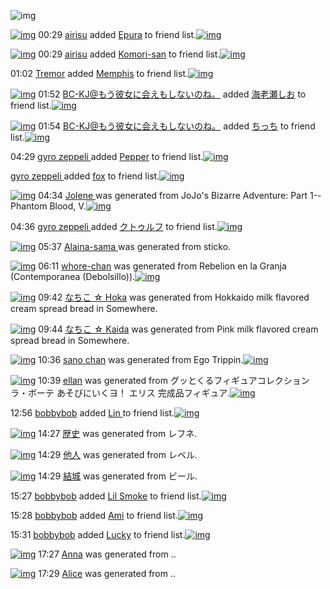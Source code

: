 ![img](http://gdrive-cdn.herokuapp.com/537b65a5bc09f0000721dda7/512px-barcode.png)

[![img](http://www.deviantsart.com/3mdslb4.jpeg)](http://www.barcodekanojo.com/user/490389/airisu) 00:29 [airisu](http://www.barcodekanojo.com/user/490389/airisu) added [Epura](http://www.barcodekanojo.com/kanojo/731467/Epura) to friend list.[![img](http://www.deviantsart.com/2u6fbo.png)](http://www.barcodekanojo.com/kanojo/731467/Epura) 

[![img](http://www.deviantsart.com/3mdslb4.jpeg)](http://www.barcodekanojo.com/user/490389/airisu) 00:29 [airisu](http://www.barcodekanojo.com/user/490389/airisu) added [Komori-san](http://www.barcodekanojo.com/kanojo/2155063/Komori-san) to friend list.[![img](http://www.deviantsart.com/q5m95j.png)](http://www.barcodekanojo.com/kanojo/2155063/Komori-san) 

01:02 [Tremor](http://www.barcodekanojo.com/user/500588/Tremor) added [Memphis](http://www.barcodekanojo.com/kanojo/2923373/Memphis) to friend list.[![img](http://www.deviantsart.com/14uur85.png)](http://www.barcodekanojo.com/kanojo/2923373/Memphis) 

[![img](http://www.deviantsart.com/2l905sv.jpeg)](http://www.barcodekanojo.com/user/276669/BC-KJ%40%E3%82%82%E3%81%86%E5%BD%BC%E5%A5%B3%E3%81%AB%E4%BC%9A%E3%81%88%E3%82%82%E3%81%97%E3%81%AA%E3%81%84%E3%81%AE%E3%81%AD%E3%80%82) 01:52 [BC-KJ@もう彼女に会えもしないのね。](http://www.barcodekanojo.com/user/276669/BC-KJ%40%E3%82%82%E3%81%86%E5%BD%BC%E5%A5%B3%E3%81%AB%E4%BC%9A%E3%81%88%E3%82%82%E3%81%97%E3%81%AA%E3%81%84%E3%81%AE%E3%81%AD%E3%80%82) added [海老瀬しお](http://www.barcodekanojo.com/kanojo/2466839/%E6%B5%B7%E8%80%81%E7%80%AC%E3%81%97%E3%81%8A) to friend list.[![img](http://www.deviantsart.com/fc11ha.png)](http://www.barcodekanojo.com/kanojo/2466839/%E6%B5%B7%E8%80%81%E7%80%AC%E3%81%97%E3%81%8A) 

[![img](http://www.deviantsart.com/2l905sv.jpeg)](http://www.barcodekanojo.com/user/276669/BC-KJ%40%E3%82%82%E3%81%86%E5%BD%BC%E5%A5%B3%E3%81%AB%E4%BC%9A%E3%81%88%E3%82%82%E3%81%97%E3%81%AA%E3%81%84%E3%81%AE%E3%81%AD%E3%80%82) 01:54 [BC-KJ@もう彼女に会えもしないのね。](http://www.barcodekanojo.com/user/276669/BC-KJ%40%E3%82%82%E3%81%86%E5%BD%BC%E5%A5%B3%E3%81%AB%E4%BC%9A%E3%81%88%E3%82%82%E3%81%97%E3%81%AA%E3%81%84%E3%81%AE%E3%81%AD%E3%80%82) added [ちっち](http://www.barcodekanojo.com/kanojo/2750690/%E3%81%A1%E3%81%A3%E3%81%A1) to friend list.[![img](http://www.deviantsart.com/3fk9cgl.png)](http://www.barcodekanojo.com/kanojo/2750690/%E3%81%A1%E3%81%A3%E3%81%A1) 

04:29 [gyro zeppeli ](http://www.barcodekanojo.com/user/500771/gyro%20zeppeli%20) added [Pepper](http://www.barcodekanojo.com/kanojo/2522824/Pepper) to friend list.[![img](http://www.deviantsart.com/1r6vo7u.png)](http://www.barcodekanojo.com/kanojo/2522824/Pepper) 

[gyro zeppeli ](http://www.barcodekanojo.com/user/500771/gyro%20zeppeli%20) added [fox](http://www.barcodekanojo.com/kanojo/3181562/fox) to friend list.[![img](http://www.deviantsart.com/2jc5pol.png)](http://www.barcodekanojo.com/kanojo/3181562/fox) 

[![img](http://www.deviantsart.com/sghmmc.png)](http://www.barcodekanojo.com/kanojo/3193825/Jolene%20) 04:34 [Jolene ](http://www.barcodekanojo.com/kanojo/3193825/Jolene%20) was generated from JoJo's Bizarre Adventure: Part 1--Phantom Blood, V.[![img](http://www.deviantsart.com/3b3m608.jpeg)](http://www.barcodekanojo.com/product_images/barcode/6019789/1427744002/JoJo%27s%20Bizarre%20Adventure%3A%20Part%201--Phantom%20Blood%2C%20V.jpg) 

04:36 [gyro zeppeli ](http://www.barcodekanojo.com/user/500771/gyro%20zeppeli%20) added [クトゥルフ](http://www.barcodekanojo.com/kanojo/2611895/%E3%82%AF%E3%83%88%E3%82%A5%E3%83%AB%E3%83%95) to friend list.[![img](http://www.deviantsart.com/3pfgq7b.png)](http://www.barcodekanojo.com/kanojo/2611895/%E3%82%AF%E3%83%88%E3%82%A5%E3%83%AB%E3%83%95) 

[![img](http://www.deviantsart.com/efgbal.png)](http://www.barcodekanojo.com/kanojo/3193826/Alaina-sama%20) 05:37 [Alaina-sama ](http://www.barcodekanojo.com/kanojo/3193826/Alaina-sama%20) was generated from sticko.

[![img](http://www.deviantsart.com/vcurrk.png)](http://www.barcodekanojo.com/kanojo/3193827/whore-chan) 06:11 [whore-chan](http://www.barcodekanojo.com/kanojo/3193827/whore-chan) was generated from Rebelion en la Granja (Contemporanea (Debolsillo)).[![img](http://www.deviantsart.com/2th7qam.jpeg)](http://www.barcodekanojo.com/product_images/barcode/6019792/1427749890/Rebelion%20en%20la%20Granja%20%28Contemporanea%20%28Debolsillo%29%29.jpg) 

[![img](http://www.deviantsart.com/8up1q7.png)](http://www.barcodekanojo.com/kanojo/3193828/%E3%81%AA%E3%81%A1%E3%81%93%20%E2%98%86%20Hoka) 09:42 [なちこ ☆ Hoka](http://www.barcodekanojo.com/kanojo/3193828/%E3%81%AA%E3%81%A1%E3%81%93%20%E2%98%86%20Hoka) was generated from Hokkaido milk flavored cream spread bread in Somewhere.

[![img](http://www.deviantsart.com/20go9db.png)](http://www.barcodekanojo.com/kanojo/3193829/%E3%81%AA%E3%81%A1%E3%81%93%20%E2%98%86%20Kaida) 09:44 [なちこ ☆ Kaida](http://www.barcodekanojo.com/kanojo/3193829/%E3%81%AA%E3%81%A1%E3%81%93%20%E2%98%86%20Kaida) was generated from Pink milk flavored cream spread bread in Somewhere.

[![img](http://www.deviantsart.com/2dcmud8.png)](http://www.barcodekanojo.com/kanojo/3193830/sano%20chan) 10:36 [sano chan](http://www.barcodekanojo.com/kanojo/3193830/sano%20chan) was generated from Ego Trippin.[![img](http://www.deviantsart.com/10egj3j.jpeg)](http://www.barcodekanojo.com/product_images/barcode/6019795/1427765724/Ego%20Trippin.jpg) 

[![img](http://www.deviantsart.com/1ocvce2.png)](http://www.barcodekanojo.com/kanojo/3193831/ellan) 10:39 [ellan](http://www.barcodekanojo.com/kanojo/3193831/ellan) was generated from グッとくるフィギュアコレクション ラ・ボーテ あそびにいくヨ！ エリス 完成品フィギュア.[![img](http://www.deviantsart.com/sotnum.jpeg)](http://www.barcodekanojo.com/product_images/barcode/6019796/1427765941/%E3%82%B0%E3%83%83%E3%81%A8%E3%81%8F%E3%82%8B%E3%83%95%E3%82%A3%E3%82%AE%E3%83%A5%E3%82%A2%E3%82%B3%E3%83%AC%E3%82%AF%E3%82%B7%E3%83%A7%E3%83%B3%20%E3%83%A9%E3%83%BB%E3%83%9C%E3%83%BC%E3%83%86%20%E3%81%82%E3%81%9D%E3%81%B3%E3%81%AB%E3%81%84%E3%81%8F%E3%83%A8%EF%BC%81%20%E3%82%A8%E3%83%AA%E3%82%B9%20%E5%AE%8C%E6%88%90%E5%93%81%E3%83%95%E3%82%A3%E3%82%AE%E3%83%A5%E3%82%A2.jpg) 

12:56 [bobbybob](http://www.barcodekanojo.com/user/500776/bobbybob) added [Lin ](http://www.barcodekanojo.com/kanojo/2737499/Lin%20) to friend list.[![img](http://www.deviantsart.com/1mcp316.png)](http://www.barcodekanojo.com/kanojo/2737499/Lin%20) 

[![img](http://www.deviantsart.com/3bmvdu5.png)](http://www.barcodekanojo.com/kanojo/3193832/%E6%AD%B4%E5%8F%B2) 14:27 [歴史](http://www.barcodekanojo.com/kanojo/3193832/%E6%AD%B4%E5%8F%B2) was generated from レフネ.

[![img](http://www.deviantsart.com/2qddes8.png)](http://www.barcodekanojo.com/kanojo/3193833/%E4%BB%96%E4%BA%BA) 14:29 [他人](http://www.barcodekanojo.com/kanojo/3193833/%E4%BB%96%E4%BA%BA) was generated from レベル.

[![img](http://www.deviantsart.com/2bn5p46.png)](http://www.barcodekanojo.com/kanojo/3193834/%E7%B5%90%E5%9F%8E) 14:29 [結城](http://www.barcodekanojo.com/kanojo/3193834/%E7%B5%90%E5%9F%8E) was generated from ビール.

15:27 [bobbybob](http://www.barcodekanojo.com/user/500776/bobbybob) added [Lil Smoke](http://www.barcodekanojo.com/kanojo/2503025/Lil%20Smoke) to friend list.[![img](http://www.deviantsart.com/152po93.png)](http://www.barcodekanojo.com/kanojo/2503025/Lil%20Smoke) 

15:28 [bobbybob](http://www.barcodekanojo.com/user/500776/bobbybob) added [Ami](http://www.barcodekanojo.com/kanojo/487712/Ami) to friend list.[![img](http://www.deviantsart.com/2madouo.png)](http://www.barcodekanojo.com/kanojo/487712/Ami) 

15:31 [bobbybob](http://www.barcodekanojo.com/user/500776/bobbybob) added [Lucky](http://www.barcodekanojo.com/kanojo/3004590/Lucky) to friend list.[![img](http://www.deviantsart.com/2d1ot0d.png)](http://www.barcodekanojo.com/kanojo/3004590/Lucky) 

[![img](http://www.deviantsart.com/13rav8j.png)](http://www.barcodekanojo.com/kanojo/3193835/Anna) 17:27 [Anna](http://www.barcodekanojo.com/kanojo/3193835/Anna) was generated from ..

[![img](http://www.deviantsart.com/20ristl.png)](http://www.barcodekanojo.com/kanojo/3193836/Alice) 17:29 [Alice](http://www.barcodekanojo.com/kanojo/3193836/Alice) was generated from ..

